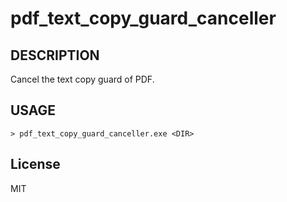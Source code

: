 # pdf_text_copy_guard_canceller 

## DESCRIPTION 
Cancel the text copy guard of PDF. 

## USAGE 
```
> pdf_text_copy_guard_canceller.exe <DIR>
```

## License
MIT
